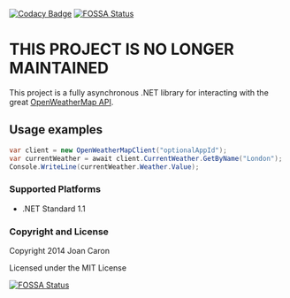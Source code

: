 [![Codacy Badge](https://api.codacy.com/project/badge/Grade/6924c4f0ffe04b3cbeeff87a718a494d)](https://www.codacy.com/app/joancaron/OpenWeatherMap-Api-Net?utm_source=github.com&amp;utm_medium=referral&amp;utm_content=joancaron/OpenWeatherMap-Api-Net&amp;utm_campaign=Badge_Grade)
[![FOSSA Status](https://app.fossa.io/api/projects/git%2Bgithub.com%2Fjoancaron%2FOpenWeatherMap-Api-Net.svg?type=shield)](https://app.fossa.io/projects/git%2Bgithub.com%2Fjoancaron%2FOpenWeatherMap-Api-Net?ref=badge_shield)

THIS PROJECT IS NO LONGER MAINTAINED
======================

This project is a fully asynchronous .NET library for interacting with the great [OpenWeatherMap API](http://openweathermap.org/API).

## Usage examples

```c#
var client = new OpenWeatherMapClient("optionalAppId");
var currentWeather = await client.CurrentWeather.GetByName("London");
Console.WriteLine(currentWeather.Weather.Value);
```

### Supported Platforms

* .NET Standard 1.1

### Copyright and License

Copyright 2014 Joan Caron

Licensed under the MIT License


[![FOSSA Status](https://app.fossa.io/api/projects/git%2Bgithub.com%2Fjoancaron%2FOpenWeatherMap-Api-Net.svg?type=large)](https://app.fossa.io/projects/git%2Bgithub.com%2Fjoancaron%2FOpenWeatherMap-Api-Net?ref=badge_large)